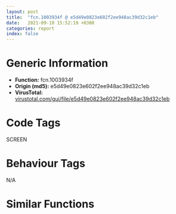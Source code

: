 ```yaml
---
layout: post
title:  "fcn.1003934f @ e5d49e0823e602f2ee948ac39d32c1eb"
date:   2021-09-10 15:52:19 +0300
categories: report
index: false
---
```


# Generic Information
- **Function:** fcn.1003934f
- **Origin (md5):** e5d49e0823e602f2ee948ac39d32c1eb
- **VirusTotal:** [virustotal.com/gui/file/e5d49e0823e602f2ee948ac39d32c1eb][virustotal_ref]

# Code Tags
<span class="tag" id="SCREEN">SCREEN</span>


# Behaviour Tags
<span class="bhv-tag" id="na">N/A</span>

# Similar Functions
<script type="text/javascript" src="https://www.gstatic.com/charts/loader.js"></script>
<script type="text/javascript">

    google.charts.load('current', {'packages':['corechart']});
    google.charts.setOnLoadCallback(drawChart);

    function drawChart() {
    var data = new google.visualization.DataTable();
        data.addColumn('number', 'X');
        data.addColumn('number', 'Y');
        data.addColumn({type: 'string', role: 'tooltip', 'p': {'html': true}});
        data.addColumn({'type': 'string', 'role': 'style'});
        
        data.addRows([
    [0, 0, '<b><a href="/report/fcn.1003934f@e5d49e0823e602f2ee948ac39d32c1eb">fcn.1003934f</a><br>@e5d49e0823e602f2ee948ac39d32c1eb</b><br>push 0x14<br>mov eax, 0x1013d20a<br>call fcn.10124124<br>mov esi, ecx<br>xor edi, edi<br>cmp dword[esi+0x8c], edi<br>jne 0x1003936e<br>xor eax, eax<br>jmp 0x100395a3<br>cmp dword[0x101a13fc], edi<br>je 0x10039381<br>push 0x101a1440<br>call dword[sym.imp.KERNEL32.dll_EnterCriticalSection]<br>mov ebx, dword[ebp+0x14]<br>test ebx, ebx<br>je 0x1003939e<br>cmp dword[esi+8], 0x20<br>jge 0x100393cf<br>cmp dword[esi+0x90], edi<br>jne 0x1003939e<br>push edi<br>mov ecx, esi<br>call fcn.1003a22d<br>cmp dword[esi+8], 0x20<br>jge 0x100393cf<br>cmp dword[esi+0x94], edi<br>jne 0x100393cf<br>call fcn.100218f9<br>cmp dword[eax+0x54], edi<br>je 0x100393cf<br>call fcn.100218d1<br>mov ecx, eax<br>call fcn.10038090<br>test eax, eax<br>jne 0x100393cf<br>push 1<br>mov ecx, esi<br>call fcn.1003a22d<br>mov edx, dword[esi+0x90]<br>mov dword[esi+0x20], edi<br>test edx, edx<br>je 0x100393ec<br>cmp dword[esi+8], 4<br>jle 0x100393e7<br>cmp dword[esi+0x38], edi<br>je 0x100393ec<br>cmp dword[esi+8], edi<br>jne 0x100393ee<br>mov ebx, edi<br>xor eax, eax<br>mov dword[esi+0x2c], ebx<br>cmp dword[esi+0x8c], eax<br>setne al<br>test eax, eax<br>jne 0x10039405<br>call fcn.10009c74<br>lea eax, [esi+0x44]<br>mov ecx, edi<br>test eax, eax<br>je 0x10039411<br>mov ecx, dword[eax+4]<br>xor eax, eax<br>test ecx, ecx<br>sete al<br>test eax, eax<br>je 0x10039400<br>lea eax, [esi+0x9c]<br>mov ecx, edi<br>test eax, eax<br>je 0x1003942b<br>mov ecx, dword[eax+4]<br>xor eax, eax<br>test ecx, ecx<br>sete al<br>test eax, eax<br>je 0x10039400<br>xor eax, eax<br>cmp dword[esi+0xa4], edi<br>sete al<br>test eax, eax<br>je 0x10039400<br>test ebx, ebx<br>je 0x1003944f<br>cmp dword[esi+8], 0x20<br>jl 0x10039455<br>mov edx, dword[esi+0x8c]<br>push edx<br>push dword[0x101a142c]<br>call dword[sym.imp.GDI32.dll_SelectObject]<br>mov ebx, dword[ebp+8]<br>mov dword[ebx+8], eax<br>test eax, eax<br>jne 0x10039488<br>cmp dword[0x101a13fc], edi<br>je 0x10039367<br>push 0x101a1440<br>call dword[sym.imp.KERNEL32.dll_LeaveCriticalSection]<br>jmp 0x10039367<br>cmp dword[esi+0x40], edi<br>je 0x100394c8<br>mov eax, dword[esi+0x58]<br>push edi<br>push 1<br>add eax, 2<br>push 1<br>push eax<br>mov eax, dword[esi+0x54]<br>add eax, 2<br>push eax<br>call dword[sym.imp.GDI32.dll_CreateBitmap]<br>push eax<br>push dword[0x101a1430]<br>mov dword[ebx], eax<br>call dword[sym.imp.GDI32.dll_SelectObject]<br>mov dword[ebx+4], eax<br>cmp dword[ebx], edi<br>je 0x100394c0<br>test eax, eax<br>jne 0x100394c8<br>push ebx<br>call fcn.10012978<br>jmp 0x1003946c<br>mov eax, dword[ebp+0xc]<br>test eax, eax<br>jle 0x100394e0<br>mov ecx, dword[ebp+0x10]<br>test ecx, ecx<br>jle 0x100394e0<br>lea ebx, [esi+0x64]<br>mov dword[ebx], eax<br>mov dword[ebx+4], ecx<br>jmp 0x100394ee<br>mov eax, dword[esi+0x54]<br>lea ebx, [esi+0x64]<br>mov dword[ebx], eax<br>mov eax, dword[esi+0x58]<br>mov dword[ebx+4], eax<br>cmp dword[esi+8], 0x20<br>jne 0x100394fa<br>or dword[ebp+0x14], 0xffffffff<br>jmp 0x10039503<br>mov eax, dword[esi+0xa8]<br>mov dword[ebp+0x14], eax<br>push dword[esi+0x58]<br>mov ecx, ebx<br>push dword[esi+0x54]<br>call fcn.10025ee2<br>test eax, eax<br>jne 0x1003951e<br>cmp dword[ebp+0x14], 0xffffffff<br>je 0x100395a0<br>push edi<br>lea ecx, [ebp-0x20]<br>call fcn.100170ef<br>push dword[esi+0x58]<br>mov ecx, ebx<br>mov dword[ebp-4], edi<br>push dword[esi+0x54]<br>call fcn.10025ee2<br>push edi<br>mov dword[esi+0x20], eax<br>call dword[sym.imp.GDI32.dll_CreateCompatibleDC]<br>push eax<br>lea ecx, [esi+0x44]<br>call fcn.100179cf<br>mov ecx, dword[esi+0x58]<br>mov eax, dword[esi+0x54]<br>add ecx, 2<br>push ecx<br>add eax, 2<br>push eax<br>push dword[ebp-0x1c]<br>call dword[sym.imp.GDI32.dll_CreateCompatibleBitmap]<br>lea ebx, [esi+0x9c]<br>push eax<br>mov ecx, ebx<br>call fcn.10017a05<br>test ebx, ebx<br>je 0x10039576<br>mov edi, dword[ebx+4]<br>push edi<br>push dword[esi+0x48]<br>call fcn.1001807d<br>xor ecx, ecx<br>mov dword[esi+0xa4], eax<br>test eax, eax<br>setne cl<br>test ecx, ecx<br>je 0x10039400<br>or dword[ebp-4], 0xffffffff<br>lea ecx, [ebp-0x20]<br>call fcn.100172c3<br>xor eax, eax<br>inc eax<br>call fcn.101240f2<br>ret 0x10<br><eoc> ', 'point { fill-color: #e0440e; }'],

        ]);

    var options = {
        title: 'Similarity Plot',
        legend: 'none',
        colors: ['#dedbd9', '#e6693e', '#ec8f6e', '#f3b49f', '#f6c7b6'],
        tooltip: {isHtml: true, trigger: 'both'},
        explorer: {
        actions: ["dragToZoom", "rightClickToReset"],
        },
        chartArea: {
        width: '80%',
        height: '80%'
        },
        width: '100%',
        height: '100%'
    };

    var chart = new google.visualization.ScatterChart(document.getElementById('chart_div'));

    chart.draw(data, options);
    }
    
</script>


<div id="chart_div" style="width: 100%px; height: 100%;"></div>

# Disassembled Code
{% highlight nasm %}

push 0x14
mov eax, 0x1013d20a
call fcn.10124124
mov esi, ecx
xor edi, edi
cmp dword[esi+0x8c], edi
jne 0x1003936e
xor eax, eax
jmp 0x100395a3
cmp dword[0x101a13fc], edi
je 0x10039381
push 0x101a1440
call dword[sym.imp.KERNEL32.dll_EnterCriticalSection]
mov ebx, dword[ebp+0x14]
test ebx, ebx
je 0x1003939e
cmp dword[esi+8], 0x20
jge 0x100393cf
cmp dword[esi+0x90], edi
jne 0x1003939e
push edi
mov ecx, esi
call fcn.1003a22d
cmp dword[esi+8], 0x20
jge 0x100393cf
cmp dword[esi+0x94], edi
jne 0x100393cf
call fcn.100218f9
cmp dword[eax+0x54], edi
je 0x100393cf
call fcn.100218d1
mov ecx, eax
call fcn.10038090
test eax, eax
jne 0x100393cf
push 1
mov ecx, esi
call fcn.1003a22d
mov edx, dword[esi+0x90]
mov dword[esi+0x20], edi
test edx, edx
je 0x100393ec
cmp dword[esi+8], 4
jle 0x100393e7
cmp dword[esi+0x38], edi
je 0x100393ec
cmp dword[esi+8], edi
jne 0x100393ee
mov ebx, edi
xor eax, eax
mov dword[esi+0x2c], ebx
cmp dword[esi+0x8c], eax
setne al
test eax, eax
jne 0x10039405
call fcn.10009c74
lea eax, [esi+0x44]
mov ecx, edi
test eax, eax
je 0x10039411
mov ecx, dword[eax+4]
xor eax, eax
test ecx, ecx
sete al
test eax, eax
je 0x10039400
lea eax, [esi+0x9c]
mov ecx, edi
test eax, eax
je 0x1003942b
mov ecx, dword[eax+4]
xor eax, eax
test ecx, ecx
sete al
test eax, eax
je 0x10039400
xor eax, eax
cmp dword[esi+0xa4], edi
sete al
test eax, eax
je 0x10039400
test ebx, ebx
je 0x1003944f
cmp dword[esi+8], 0x20
jl 0x10039455
mov edx, dword[esi+0x8c]
push edx
push dword[0x101a142c]
call dword[sym.imp.GDI32.dll_SelectObject]
mov ebx, dword[ebp+8]
mov dword[ebx+8], eax
test eax, eax
jne 0x10039488
cmp dword[0x101a13fc], edi
je 0x10039367
push 0x101a1440
call dword[sym.imp.KERNEL32.dll_LeaveCriticalSection]
jmp 0x10039367
cmp dword[esi+0x40], edi
je 0x100394c8
mov eax, dword[esi+0x58]
push edi
push 1
add eax, 2
push 1
push eax
mov eax, dword[esi+0x54]
add eax, 2
push eax
call dword[sym.imp.GDI32.dll_CreateBitmap]
push eax
push dword[0x101a1430]
mov dword[ebx], eax
call dword[sym.imp.GDI32.dll_SelectObject]
mov dword[ebx+4], eax
cmp dword[ebx], edi
je 0x100394c0
test eax, eax
jne 0x100394c8
push ebx
call fcn.10012978
jmp 0x1003946c
mov eax, dword[ebp+0xc]
test eax, eax
jle 0x100394e0
mov ecx, dword[ebp+0x10]
test ecx, ecx
jle 0x100394e0
lea ebx, [esi+0x64]
mov dword[ebx], eax
mov dword[ebx+4], ecx
jmp 0x100394ee
mov eax, dword[esi+0x54]
lea ebx, [esi+0x64]
mov dword[ebx], eax
mov eax, dword[esi+0x58]
mov dword[ebx+4], eax
cmp dword[esi+8], 0x20
jne 0x100394fa
or dword[ebp+0x14], 0xffffffff
jmp 0x10039503
mov eax, dword[esi+0xa8]
mov dword[ebp+0x14], eax
push dword[esi+0x58]
mov ecx, ebx
push dword[esi+0x54]
call fcn.10025ee2
test eax, eax
jne 0x1003951e
cmp dword[ebp+0x14], 0xffffffff
je 0x100395a0
push edi
lea ecx, [ebp-0x20]
call fcn.100170ef
push dword[esi+0x58]
mov ecx, ebx
mov dword[ebp-4], edi
push dword[esi+0x54]
call fcn.10025ee2
push edi
mov dword[esi+0x20], eax
call dword[sym.imp.GDI32.dll_CreateCompatibleDC]
push eax
lea ecx, [esi+0x44]
call fcn.100179cf
mov ecx, dword[esi+0x58]
mov eax, dword[esi+0x54]
add ecx, 2
push ecx
add eax, 2
push eax
push dword[ebp-0x1c]
call dword[sym.imp.GDI32.dll_CreateCompatibleBitmap]
lea ebx, [esi+0x9c]
push eax
mov ecx, ebx
call fcn.10017a05
test ebx, ebx
je 0x10039576
mov edi, dword[ebx+4]
push edi
push dword[esi+0x48]
call fcn.1001807d
xor ecx, ecx
mov dword[esi+0xa4], eax
test eax, eax
setne cl
test ecx, ecx
je 0x10039400
or dword[ebp-4], 0xffffffff
lea ecx, [ebp-0x20]
call fcn.100172c3
xor eax, eax
inc eax
call fcn.101240f2
ret 0x10

{% endhighlight %}

[virustotal_ref]: https://www.virustotal.com/gui/file/e5d49e0823e602f2ee948ac39d32c1eb